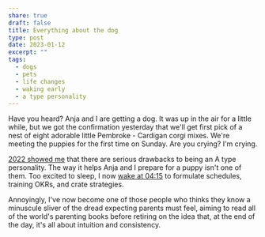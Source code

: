 ```yaml
---
share: true
draft: false
title: Everything about the dog
type: post
date: 2023-01-12
excerpt: ""
tags:
  - dogs
  - pets
  - life changes
  - waking early
  - a type personality
---
```


Have you heard? Anja and I are getting a dog. It was up in the air for a little while, but we got the confirmation yesterday that we'll get first pick of a nest of eight adorable little Pembroke - Cardigan corgi mixes. We're meeting the puppies for the first time on Sunday. Are you crying? I'm crying. 

[2022 showed me](/2022/12/30/2022-in-review/) that there are serious drawbacks to being an A type personality. The way it helps Anja and I prepare for a puppy isn't one of them. Too excited to sleep, I now [wake at 04:15](https://tech.lgbt/@zinzy/109674435586703598) to formulate schedules, training OKRs, and crate strategies. 

Annoyingly, I've now become one of those people who thinks they know a minuscule sliver of the dread expecting parents must feel, aiming to read all of the world's parenting books before retiring on the idea that, at the end of the day, it's all about intuition and consistency. 